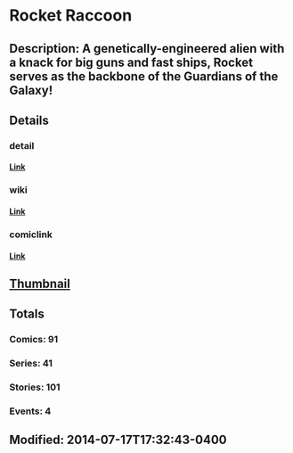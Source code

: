 # Rocket Raccoon
## Description: A genetically-engineered alien with a knack for big guns and fast ships, Rocket serves as the backbone of the Guardians of the Galaxy!
## Details
### detail
#### [Link](http://marvel.com/comics/characters/1010744/rocket_raccoon?utm_campaign=apiRef&utm_source=225578a89fc76f3d20fbffda5d17a88d)
### wiki
#### [Link](http://marvel.com/universe/Rocket_Raccoon?utm_campaign=apiRef&utm_source=225578a89fc76f3d20fbffda5d17a88d)
### comiclink
#### [Link](http://marvel.com/comics/characters/1010744/rocket_raccoon?utm_campaign=apiRef&utm_source=225578a89fc76f3d20fbffda5d17a88d)
## [Thumbnail](http://i.annihil.us/u/prod/marvel/i/mg/9/b0/50fec1e49298a.jpg)
## Totals
### Comics: 91
### Series: 41
### Stories: 101
### Events: 4
## Modified: 2014-07-17T17:32:43-0400